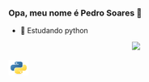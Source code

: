 ### Opa, meu nome é Pedro Soares 👋

- 🌱 Estudando python

<div align="center">
  <a href="https://github.com/MrBedrosa">
  <img height="180em" src="https://github-readme-stats.vercel.app/api?username=MrBedrosa&show_icons=true&theme=algolia&include_all_commits=true&count_private=true"/>
</div>
<div style="display: inline_block"><br>
  <img align="center" alt="Rafa-Python" height="30" width="40" src="https://raw.githubusercontent.com/devicons/devicon/master/icons/python/python-original.svg">
</div>

##

